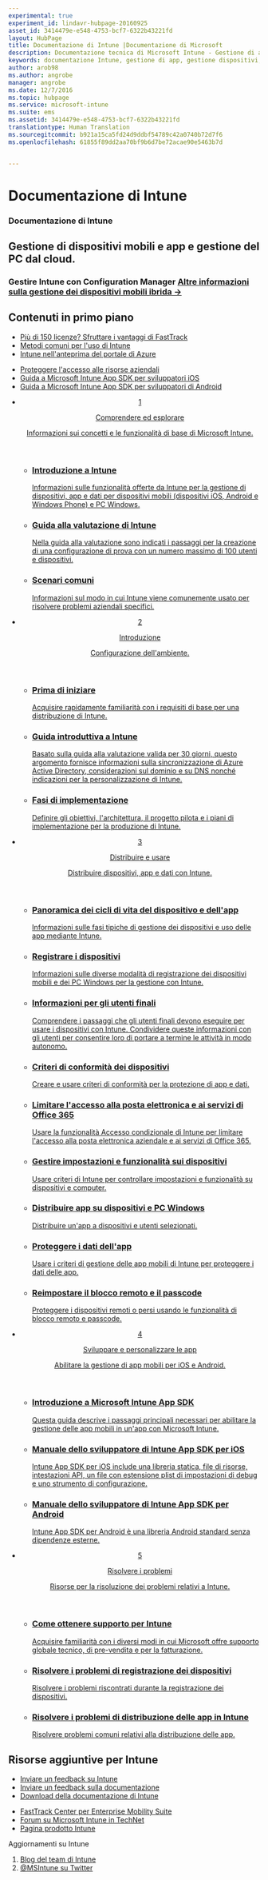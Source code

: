 ```yaml
---
experimental: true
experiment_id: lindavr-hubpage-20160925
asset_id: 3414479e-e548-4753-bcf7-6322b43221fd
layout: HubPage
title: Documentazione di Intune |Documentazione di Microsoft
description: Documentazione tecnica di Microsoft Intune - Gestione di applicazioni e dispositivi mobili
keywords: documentazione Intune, gestione di app, gestione dispositivi, documentazione MDM, documentazione MAM
author: arob98
ms.author: angrobe
manager: angrobe
ms.date: 12/7/2016
ms.topic: hubpage
ms.service: microsoft-intune
ms.suite: ems
ms.assetid: 3414479e-e548-4753-bcf7-6322b43221fd
translationtype: Human Translation
ms.sourcegitcommit: b921a15ca5fd24d9ddbf54789c42a0740b72d7f6
ms.openlocfilehash: 61855f89dd2aa70bf9b6d7be72acae90e5463b7d


---
```

# <a name="intune-documentation"></a>Documentazione di Intune
<article id="main">
    <section id="hero-content">
      <h1>Documentazione di Intune</h1>
      <h2>Gestione di dispositivi mobili e app e gestione del PC dal cloud. </h2>
      <h3>Gestire Intune con Configuration Manager <a href="https://docs.microsoft.com/en-us/sccm/mdm/understand/choose-between-standalone-intune-and-hybrid-mobile-device-management" target="_blank">Altre informazioni sulla gestione dei dispositivi mobili ibrida &rarr;</a></h3>
    </section>
    <section id="featured" class="container">
      <h2 class="section-heading"><span class="icon icon-warning"></span> Contenuti in primo piano</h2>
      <div class="features row">
        <ul class="column column-half">
          <li><a href="http://fasttrack.microsoft.com/ems">Più di 150 licenze? Sfruttare i vantaggi di FastTrack</a></li>
          <li><a href="/intune/understand-explore/common-ways-to-use-intune">Metodi comuni per l'uso di Intune</a></li>
          <li><a href="/intune-azure/introduction/what-is-microsoft-intune">Intune nell'anteprima del portale di Azure</a></li>
        </ul>
        <ul class="column column-half">
          <li><a href="/intune/deploy-use/restrict-access-based-on-device-network-app-risk">Proteggere l'accesso alle risorse aziendali</a></li>
          <li><a href="/intune/develop/intune-app-sdk-ios">Guida a Microsoft Intune App SDK per sviluppatori iOS</a></li>
          <li><a href="/intune/develop/intune-app-sdk-android">Guida a Microsoft Intune App SDK per sviluppatori di Android</a></li>
        </ul>
      </div>
    </section>
    <div id="journeys">
      <section class="container">
        <!-- <h2 class="section-heading"><span class="icon icon-inheritance"></span> Stages</h2> -->
        <ul class="journeys-list">
          <li class="journey-step">
            <header class="journey-step-header row">
              <a href="/intune/understand-explore/introduction-to-microsoft-intune">
                <div class="title column-third">
                  <span class="step-number">1</span>
                  <p>Comprendere ed esplorare</p>
                </div>
                <p class="description column-two-thirds">Informazioni sui concetti e le funzionalità di base di Microsoft Intune.
                </p>
              </a>
            </header>
            <section class="journey-step-elements content">
              <ul class="row">
                <li class="column-third">
                  <a href="/intune/understand-explore/introduction-to-microsoft-intune">
                    <h3>Introduzione a Intune</h3>
                    <p>Informazioni sulle funzionalità offerte da Intune per la gestione di dispositivi, app e dati per dispositivi mobili (dispositivi iOS, Android e Windows Phone) e PC Windows.</p>
                  </a>
                </li>
                <li class="column-third">
                  <a href="/intune/understand-explore/get-started-with-a-30-day-trial-of-microsoft-intune">
                    <h3>Guida alla valutazione di Intune</h3>
                    <p>Nella guida alla valutazione sono indicati i passaggi per la creazione di una configurazione di prova con un numero massimo di 100 utenti e dispositivi.</p>
                  </a>
                </li>
                <li class="column-third">
                  <a href="/intune/understand-explore/common-ways-to-use-intune">
                    <h3>Scenari comuni</h3>
                    <p>Informazioni sul modo in cui Intune viene comunemente usato per risolvere problemi aziendali specifici.</p>
                  </a>
                </li>
              </ul>
            </section>
          </li>
          <li class="journey-step">
            <header class="journey-step-header row">
              <a href="/intune/get-started/what-to-know-before-you-start-microsoft-intune">
                <div class="title column-third">
                  <span class="step-number">2</span>
                  <p>Introduzione</p>
                </div>
                <p class="description column-two-thirds">Configurazione dell'ambiente.
                </p>
              </a>
            </header>
            <section class="journey-step-elements content">
              <ul class="row">
                <li class="column-third">
                  <a href="/intune/get-started/what-to-know-before-you-start-microsoft-intune">
                    <h3>Prima di iniziare</h3>
                    <p>Acquisire rapidamente familiarità con i requisiti di base per una distribuzione di Intune.</p>
                  </a>
                </li>
                <li class="column-third">
                  <a href="/intune/get-started/start-with-a-paid-subscription-to-microsoft-intune">
                    <h3>Guida introduttiva a Intune</h3>
                    <p>Basato sulla guida alla valutazione valida per 30 giorni, questo argomento fornisce informazioni sulla sincronizzazione di Azure Active Directory, considerazioni sul dominio e su DNS nonché indicazioni per la personalizzazione di Intune.</p>
                  </a>
                </li>
                <li class="column-third">
                  <a href="/intune/get-started/rollout-phases-for-microsoft-intune-deployment">
                    <h3>Fasi di implementazione</h3>
                    <p>Definire gli obiettivi, l'architettura, il progetto pilota e i piani di implementazione per la produzione di Intune.</p>
                  </a>
                </li>
              </ul>
            </section>
          </li>
          <li class="journey-step">
            <header class="journey-step-header row">
              <a href="/intune/deploy-use/overview-of-device-and-app-lifecycles-in-microsoft-intune">
                <div class="title column-third">
                  <span class="step-number">3</span>
                  <p>Distribuire e usare</p>
                </div>
                <p class="description column-two-thirds">Distribuire dispositivi, app e dati con Intune.
                </p>
              </a>
            </header>
            <section class="journey-step-elements content">
              <ul class="row">
                <li class="column-third">
                  <a href="/intune/deploy-use/overview-of-device-and-app-lifecycles-in-microsoft-intune">
                    <h3>Panoramica dei cicli di vita del dispositivo e dell'app</h3>
                    <p>Informazioni sulle fasi tipiche di gestione dei dispositivi e uso delle app mediante Intune.</p>
                  </a>
                </li>
                <li class="column-third">
                  <a href="/intune/deploy-use/enroll-devices-in-microsoft-intune">
                    <h3>Registrare i dispositivi</h3>
                    <p>Informazioni sulle diverse modalità di registrazione dei dispositivi mobili e dei PC Windows per la gestione con Intune.</p>
                  </a>
                </li>
                <li class="column-third">
                  <a href="/intune/deploy-use/what-to-tell-your-end-users-about-using-microsoft-intune">
                    <h3>Informazioni per gli utenti finali</h3>
                    <p>Comprendere i passaggi che gli utenti finali devono eseguire per usare i dispositivi con Intune. Condividere queste informazioni con gli utenti per consentire loro di portare a termine le attività in modo autonomo.</p>
                  </a>
                </li>
              </ul>
          <ul class="row">
                <li class="column-third">
                  <a href="/intune/deploy-use/introduction-to-device-compliance-policies-in-microsoft-intune">
                    <h3>Criteri di conformità dei dispositivi</h3>
                    <p>Creare e usare criteri di conformità per la protezione di app e dati.</p>
                  </a>
                </li>
                <li class="column-third">
                  <a href="/intune/deploy-use/restrict-access-to-email-and-o365-services-with-microsoft-intune">
                    <h3>Limitare l'accesso alla posta elettronica e ai servizi di Office 365</h3>
                    <p>Usare la funzionalità Accesso condizionale di Intune per limitare l'accesso alla posta elettronica aziendale e ai servizi di Office 365.</p>
                  </a>
                </li>
                <li class="column-third">
                  <a href="/intune/deploy-use/manage-settings-and-features-on-your-devices-with-microsoft-intune-policies">
                    <h3>Gestire impostazioni e funzionalità sui dispositivi</h3>
                    <p>Usare criteri di Intune per controllare impostazioni e funzionalità su dispositivi e computer.</p>
                  </a>
                </li>
              </ul>
                <ul class="row">
                <li class="column-third">
                  <a href="/intune/deploy-use/deploy-apps-in-microsoft-intune">
                    <h3>Distribuire app su dispositivi e PC Windows</h3>
                    <p>Distribuire un'app a dispositivi e utenti selezionati.</p>
                  </a>
                </li>
                <li class="column-third">
                  <a href="/intune/deploy-use/protect-app-data-using-mobile-app-management-policies-with-microsoft-intune">
                    <h3>Proteggere i dati dell'app</h3>
                    <p>Usare i criteri di gestione delle app mobili di Intune per proteggere i dati delle app.</p>
                  </a>
                </li>
                <li class="column-third">
                  <a href="/intune/deploy-use/use-remote-lock-and-passcode-reset-in-microsoft-intune">
                    <h3>Reimpostare il blocco remoto e il passcode</h3>
                    <p>Proteggere i dispositivi remoti o persi usando le funzionalità di blocco remoto e passcode.</p>
                  </a>
                </li>
              </ul>
        </section>
          </li>
          <li class="journey-step">
            <header class="journey-step-header row">
              <a href="/intune/develop/intune-app-sdk">
                <div class="title column-third">
                  <span class="step-number">4</span>
                  <p>Sviluppare e personalizzare le app</p>
                </div>
                <p class="description column-two-thirds">Abilitare la gestione di app mobili per iOS e Android.</p>
              </a>
            </header>
            <section class="journey-step-elements content">
              <ul class="row">
                <li class="column-third">
                  <a href="/intune/develop/intune-app-sdk-get-started">
                    <h3>Introduzione a Microsoft Intune App SDK</h3>
                    <p>Questa guida descrive i passaggi principali necessari per abilitare la gestione delle app mobili in un'app con Microsoft Intune.</p>
                  </a>
                </li>
                <li class="column-third">
                  <a href="/intune/develop/intune-app-sdk-ios">
                    <h3>Manuale dello sviluppatore di Intune App SDK per iOS</h3>
                    <p>Intune App SDK per iOS include una libreria statica, file di risorse, intestazioni API, un file con estensione plist di impostazioni di debug e uno strumento di configurazione.</p>
                  </a>
                </li>
                <li class="column-third">
                  <a href="/intune/develop/intune-app-sdk-android">
                    <h3>Manuale dello sviluppatore di Intune App SDK per Android</h3>
                    <p>Intune App SDK per Android è una libreria Android standard senza dipendenze esterne.</p>
                  </a>
                </li>
              </ul>
            </section>
            </li>
      <li class="journey-step">
            <header class="journey-step-header row">
              <a href="/intune/troubleshoot/how-to-get-support-for-microsoft-intune">
                <div class="title column-third">
                  <span class="step-number">5</span>
                  <p>Risolvere i problemi</p>
                </div>
                <p class="description column-two-thirds">Risorse per la risoluzione dei problemi relativi a Intune.</p>
              </a>
            </header>
            <section class="journey-step-elements content">
              <ul class="row">
                <li class="column-third">
                  <a href="/intune/troubleshoot/how-to-get-support-for-microsoft-intune">
                    <h3>Come ottenere supporto per Intune</h3>
                    <p>Acquisire familiarità con i diversi modi in cui Microsoft offre supporto globale tecnico, di pre-vendita e per la fatturazione.</p>
                  </a>
                </li>
                <li class="column-third">
                  <a href="/intune/troubleshoot/troubleshoot-device-enrollment-in-intune">
                    <h3>Risolvere i problemi di registrazione dei dispositivi</h3>
                    <p>Risolvere i problemi riscontrati durante la registrazione dei dispositivi.</p>
                  </a>
                </li>
                <li class="column-third">
                  <a href="/intune/troubleshoot/troubleshoot-app-deployment-problems-in-microsoft-intune">
                    <h3>Risolvere i problemi di distribuzione delle app in Intune</h3>
                    <p>Risolvere problemi comuni relativi alla distribuzione delle app.</p>
                  </a>
                </li>
              </ul>
            </section>
          </li>
        </ul>
      </section>
    </div>
    <div class="section-border">
      <section class="resources container">
      <h2 class="section-heading"><span class="icon icon-note"></span>Risorse aggiuntive per Intune</h2>
      <div class="resource-list row">
          <ul class="column-half">
          <li><a href="https://microsoftintune.uservoice.com/" target="_blank">Inviare un feedback su Intune</a></li>
          <li><a href="https://microsoftintune.uservoice.com/forums/291681-ideas/category/115707-documentation" target="_blank">Inviare un feedback sulla documentazione</a></li>
          <li><a href="https://gallery.technet.microsoft.com/site/search?f%5B0%5D.Type=User&f%5B0%5D.Value=ECM%20Docs%20Team%20-%20MSFT" target="_blank">Download della documentazione di Intune</a></li>
          </ul>
          <ul class="column-half">
          <li><a href="/enterprise-mobility/solutions/fasttrack-center-benefit-for-enterprise-mobility-suite-ems" target="_blank">FastTrack Center per Enterprise Mobility Suite</a></li>
          <li><a href="https://social.technet.microsoft.com/Forums/en-US/home?category=microsoftintune&filter=alltypes&sort=lastpostdesc" target="_blank">Forum su Microsoft Intune in TechNet</a></li>
          <li><a href="https://www.microsoft.com/en-us/server-cloud/products/microsoft-intune/default.aspx" target="_blank">Pagina prodotto Intune</a></li>
          </ul>
      </div>
      </section>
    </div>
    <aside class="alert alert-social">
      <p>Aggiornamenti su Intune</p>
      <ol class="action-list">
        <li><a href="https://blogs.technet.com/b/microsoftintune/" target="_blank" class="button-bordered button-translucent">Blog del team di Intune</a></li>
        <li><a href="https://twitter.com/msintune/" target="_blank" class="button-bordered button-translucent">@MSIntune su Twitter</a></li>
      </ol>
    </aside>
</article>



<!--HONumber=Dec16_HO1-->


